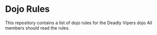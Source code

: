 Dojo Rules
==========

This repository contains a list of dojo rules for the Deadly Vipers dojo
All members should read the rules.
